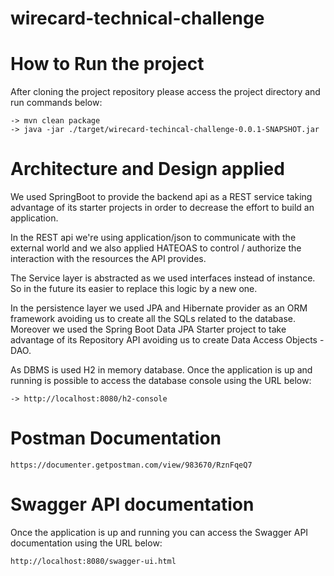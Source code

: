 # wirecard-technical-challenge

# How to Run the project
<p>After cloning the project repository please access the project directory and run commands below:</p>

	-> mvn clean package
	-> java -jar ./target/wirecard-techincal-challenge-0.0.1-SNAPSHOT.jar  	

# Architecture and Design applied
<p>We used SpringBoot to provide the backend api as a REST service taking advantage of its starter projects in order to decrease the effort to build an application.</p>

<p>In the REST api we're using application/json to communicate with the external world and we also applied HATEOAS to control / authorize the interaction with the resources the API provides.</p>

<p>The Service layer is abstracted as we used interfaces instead of instance. So in the future its easier to replace this logic by a new one.</p>

<p>In the persistence layer we used JPA and Hibernate provider as an ORM framework avoiding us to create all the SQLs related to the database. Moreover we used the Spring Boot Data JPA Starter project to take advantage of its Repository API avoiding us to create Data Access Objects - DAO.</p>  

<p>As DBMS is used H2 in memory database. Once the application is up and running is possible to access the database console using the URL below: </p>

	-> http://localhost:8080/h2-console

# Postman Documentation
	https://documenter.getpostman.com/view/983670/RznFqeQ7

# Swagger API documentation
<p>Once the application is up and running you can access the Swagger API documentation using the URL below:</p>

	http://localhost:8080/swagger-ui.html